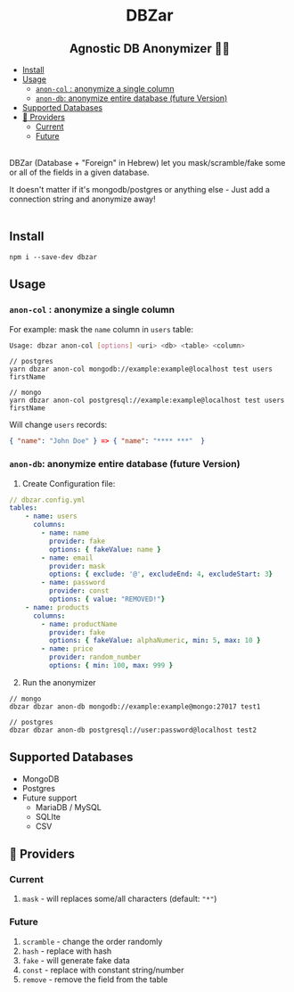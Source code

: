 <h1 align="center">DBZar</h1>
<h2 align="center">Agnostic DB Anonymizer 🔁👻</h2>

- [Install](#install)
- [Usage](#usage)
  - [`anon-col` : anonymize a single column](#anon-col--anonymize-a-single-column)
  - [`anon-db`: anonymize entire database (future Version)](#anon-db-anonymize-entire-database-future-version)
- [Supported Databases](#supported-databases)
- [🔧 Providers](#-providers)
  - [Current](#current)
  - [Future](#future)

<br/>
DBZar (Database + "Foreign" in Hebrew) let you mask/scramble/fake some or all
of the fields in a given database.<br/>

It doesn't matter if it's mongodb/postgres or anything else - Just add a connection string and anonymize away!
<br/><br/>

## Install

```
npm i --save-dev dbzar
```

## Usage

### `anon-col` : anonymize a single column

For example: mask the `name` column in `users` table:

```bash
Usage: dbzar anon-col [options] <uri> <db> <table> <column>
```

```
// postgres
yarn dbzar anon-col mongodb://example:example@localhost test users firstName

// mongo
yarn dbzar anon-col postgresql://example:example@localhost test users firstName
```

Will change `users` records:

```json
{ "name": "John Doe" } => { "name": "**** ***"  }
```

### `anon-db`: anonymize entire database (future Version)

1. Create Configuration file:

```yaml
// dbzar.config.yml
tables:
    - name: users
      columns:
        - name: name
          provider: fake
          options: { fakeValue: name }
        - name: email
          provider: mask
          options: { exclude: '@', excludeEnd: 4, excludeStart: 3}
        - name: password
          provider: const
          options: { value: "REMOVED!"}
    - name: products
      columns:
        - name: productName
          provider: fake
          options: { fakeValue: alphaNumeric, min: 5, max: 10 }
        - name: price
          provider: random_number
          options: { min: 100, max: 999 }

```

2. Run the anonymizer

```
// mongo
dbzar dbzar anon-db mongodb://example:example@mongo:27017 test1

// postgres
dbzar dbzar anon-db postgresql://user:password@localhost test2
```

## Supported Databases

- MongoDB
- Postgres
- Future support
  - MariaDB / MySQL
  - SQLIte
  - CSV

## 🔧 Providers

### Current

1. `mask` - will replaces some/all characters (default: `"*"`)

### Future

1. `scramble` - change the order randomly
2. `hash` - replace with hash
3. `fake` - will generate fake data
4. `const` - replace with constant string/number
5. `remove` - remove the field from the table
